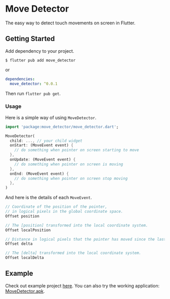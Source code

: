# Move Detector

The easy way to detect touch movements on screen in Flutter.

## Getting Started

Add dependency to your project.

```
$ flutter pub add move_detector
```

or 

```yaml
dependencies:
  move_detector: ^0.0.1
```

Then run `flutter pub get`.

### Usage

Here is a simple way of using `MoveDetector`.

```dart
import 'package:move_detector/move_detector.dart';
```

```dart
MoveDetector(
  child: ..., // your child widget
  onStart: (MoveEvent event) {
    // do something when pointer on screen starting to move
  },
  onUpdate: (MoveEvent event) {
    // do something when pointer on screen is moving
  },
  onEnd: (MoveEvent event) {
    // do something when pointer on screen stop moving
  },
)
```

And here is the details of each `MoveEvent`.

```dart
// Coordinate of the position of the pointer, 
// in logical pixels in the global coordinate space.
Offset position 

// The [position] transformed into the local coordinate system.
Offset localPosition

// Distance in logical pixels that the pointer has moved since the last [MoveEvent].
Offset delta

// The [delta] transformed into the local coordinate system.
Offset localDelta
```

## Example

Check out example project [here](example). You can also try the working application: [MoveDetector.apk](MoveDetector.apk).